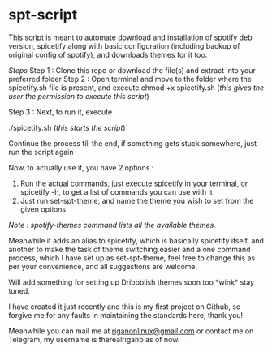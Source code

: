 # spt-script

This script is meant to automate download and installation of spotify deb version, spicetify along with basic configuration (including backup of original config of spotify), and downloads themes for it too.

*Steps*
Step 1 : Clone this repo or download the file(s) and extract into your preferred folder
Step 2 : Open terminal and move to the folder where the spicetify.sh file is present, and execute
chmod +x spicetify.sh   (*this gives the user the permission to execute this script*)

Step 3 : Next, to run it, execute

./spicetify.sh    (*this starts the script*)

Continue the process till the end, if something gets stuck somewhere, just run the script again

Now, to actually use it, you have 2 options :

1. Run the actual commands, just execute spicetify in your terminal, or spicetify -h, to get a list of commands you can use with it
2. Just run set-spt-theme, and name the theme you wish to set from the given options

*Note : spotify-themes command lists all the available themes.*

Meanwhile it adds an alias to spicetify, which is basically spicetify itself, and another to make the task of theme switching easier and a one command process, which I have set up as set-spt-theme, feel free to change this as per your convenience, and all suggestions are welcome.

Will add something for setting up Dribbblish themes soon too \*wink\* stay tuned.

I have created it just recently and this is my first project on Github, so forgive me for any faults in maintaining the standards here, thank you!

Meanwhile you can mail me at riganonlinux@gmail.com or contact me on Telegram, my username is therealriganb as of now.
